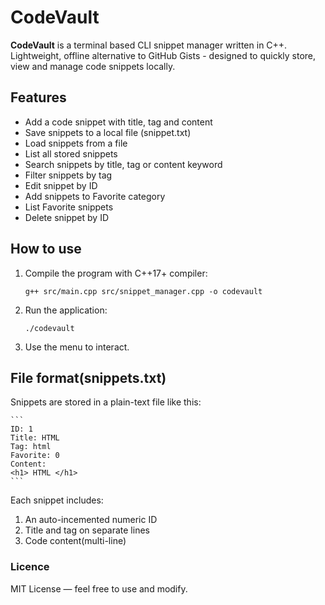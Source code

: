 # CodeVault

**CodeVault** is a terminal based CLI snippet manager written in C++.
Lightweight, offline alternative to GitHub Gists - designed to quickly store, view and manage code snippets locally.

## Features

-   Add a code snippet with title, tag and content
-   Save snippets to a local file (snippet.txt)
-   Load snippets from a file
-   List all stored snippets
-   Search snippets by title, tag or content keyword
-   Filter snippets by tag
-   Edit snippet by ID
-   Add snippets to Favorite category
-   List Favorite snippets
-   Delete snippet by ID

## How to use

1. Compile the program with C++17+ compiler:

    ```
    g++ src/main.cpp src/snippet_manager.cpp -o codevault

    ```

2. Run the application:

    ```
    ./codevault
    ```

3. Use the menu to interact.

## File format(snippets.txt)

Snippets are stored in a plain-text file like this:

    ```
    ID: 1
    Title: HTML
    Tag: html
    Favorite: 0
    Content:
    <h1> HTML </h1>
    ```

Each snippet includes:

1. An auto-incemented numeric ID
2. Title and tag on separate lines
3. Code content(multi-line)

### Licence

MIT License — feel free to use and modify.
